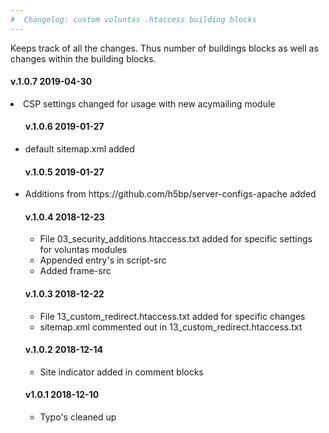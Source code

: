 ```yaml
---
#  Changelog: custom voluntas .htaccess building blocks
---
```


Keeps track of all the changes. Thus number of buildings blocks as well as changes within the building blocks.  
<h4>v.1.0.7 2019-04-30</h4>
<li>CSP settings changed for usage with new acymailing module</li>
<ul>

<h4>v.1.0.6 2019-01-27</h4>
<li>default sitemap.xml added</li>
<ul>

</ul>
<h4>v.1.0.5 2019-01-27</h4>
<li>Additions from https://github.com/h5bp/server-configs-apache added</li>
<ul>
</ul>

<h4>v.1.0.4 2018-12-23</h4>
<ul>
<li>File 03_security_additions.htaccess.txt added for specific settings for voluntas modules</li>
<li>Appended entry's in script-src</li>
<li>Added frame-src</li>
</ul>

<h4>v.1.0.3 2018-12-22</h4>
<ul>
<li>File 13_custom_redirect.htaccess.txt added for specific changes</li>
<li>sitemap.xml commented out in 13_custom_redirect.htaccess.txt</li>
</ul>

<h4>v.1.0.2 2018-12-14</h4>
<ul>
<li>Site indicator added in comment blocks</li>
</ul>

<h4>v1.0.1 2018-12-10</h4>
<ul>
<li>Typo's cleaned up</li>
</ul>

